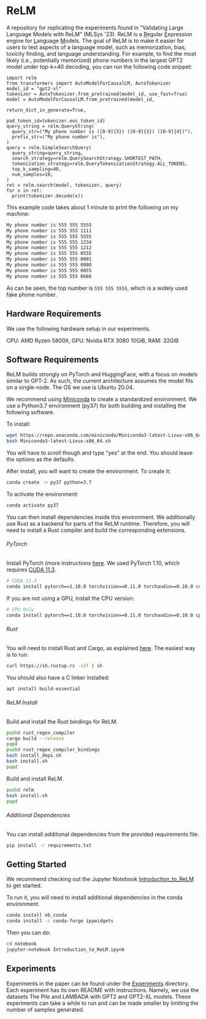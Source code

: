 # ReLM
A repository for replicating the experiments found in
"Validating Large Language Models with ReLM" (MLSys '23).
ReLM is a <ins>R</ins>egular <ins>E</ins>xpression
engine for <ins>L</ins>anguage <ins>M</ins>odels.
The goal of ReLM is to make it easier for users to
test aspects of a language model, such as memorization, bias, toxicity finding,
and language understanding.
For example, to find the most likely (i.e., potentially memorized)
phone numbers in the largest GPT2 model under top-k=40
decoding, you can run the following code snippet:

```python3
import relm
from transformers import AutoModelForCausalLM, AutoTokenizer
model_id = "gpt2-xl"
tokenizer = AutoTokenizer.from_pretrained(model_id, use_fast=True)
model = AutoModelForCausalLM.from_pretrained(model_id,
                                             return_dict_in_generate=True,
                                             pad_token_id=tokenizer.eos_token_id)
query_string = relm.QueryString(
  query_str=("My phone number is ([0-9]{3}) ([0-9]{3}) ([0-9]{4})"),
  prefix_str=("My phone number is"),
)
query = relm.SimpleSearchQuery(
  query_string=query_string,
  search_strategy=relm.QuerySearchStrategy.SHORTEST_PATH,
  tokenization_strategy=relm.QueryTokenizationStrategy.ALL_TOKENS,
  top_k_sampling=40,
  num_samples=10,
)
ret = relm.search(model, tokenizer, query)
for x in ret:
  print(tokenizer.decode(x))
```

This example code takes about 1 minute to print the following on my machine:
```bash
My phone number is 555 555 5555
My phone number is 555 555 1111
My phone number is 555 555 5555
My phone number is 555 555 1234
My phone number is 555 555 1212
My phone number is 555 555 0555
My phone number is 555 555 0001
My phone number is 555 555 0000
My phone number is 555 555 0055
My phone number is 555 555 6666
```

As can be seen, the top number is `555 555 5555`, which is a widely used
fake phone number.

## Hardware Requirements
We use the following hardware setup in our experiments.

CPU: AMD Ryzen 5800X,
GPU: Nvidia RTX 3080 10GiB,
RAM: 32GiB

## Software Requirements
ReLM builds strongly on PyTorch and HuggingFace, with a focus on models similar
to GPT-2.
As such, the current architecture assumes the model fits on a single-node.
The OS we use is Ubuntu 20.04.

We recommend using
[Miniconda](https://docs.conda.io/en/latest/miniconda.html) to create a standardized environment.
We use a Python3.7 environment (py37) for both building and installing the
following software.

To install:
```bash
wget https://repo.anaconda.com/miniconda/Miniconda3-latest-Linux-x86_64.sh
bash Miniconda3-latest-Linux-x86_64.sh
```
You will have to scroll though and type "yes" at the end. You should leave the
options as the defaults.


After install, you will want to create the environment. To create it:

```bash
conda create -n py37 python=3.7
```

To activate the environment:
```bash
conda activate py37
```

You can then install dependencies inside this environment.
We additionally use Rust as a backend for parts of the ReLM runtime.
Therefore, you will need to install a Rust compiler and build the corresponding
extensions.

###### PyTorch
Install PyTorch (more instructions
[here](https://pytorch.org/get-started/locally/).
We used PyTorch 1.10, which requires [CUDA 11.3](https://developer.nvidia.com/cuda-11.3.0-download-archive).

```bash
# CUDA 11.3
conda install pytorch==1.10.0 torchvision==0.11.0 torchaudio==0.10.0 cudatoolkit=11.3 -c pytorch -c conda-forge
```

If you are not using a GPU, install the CPU version:
```bash
# CPU Only
conda install pytorch==1.10.0 torchvision==0.11.0 torchaudio==0.10.0 cpuonly -c pytorch
```

###### Rust
You will need to install Rust and Cargo, as explained [here](https://doc.rust-lang.org/cargo/getting-started/installation.html).
The easiest way is to run:
```bash
curl https://sh.rustup.rs -sSf | sh
```

You should also have a C linker installed:
```bash
apt install build-essential
```

###### ReLM Install
Build and install the Rust bindings for ReLM.
```bash
pushd rust_regex_compiler
cargo build --release
popd
pushd rust_regex_compiler_bindings
bash install_deps.sh
bash install.sh
popd
```

Build and install ReLM.
```bash
pushd relm
bash install.sh
popd
```

###### Additional Dependencies
You can install additional dependencies from the provided requirements file.
```bash
pip install -r requirements.txt
```

## Getting Started
We recommend checking out the Jupyter Notebook
[Introduction_to_ReLM](notebook/Introduction_to_ReLM.ipynb) to get started.

To run it, you will need to install additional dependencies in the conda
environment.
```bash
conda install nb_conda
conda install -c conda-forge ipywidgets
```

Then you can do:
```bash
cd notebook
jupyter-notebook Introduction_to_ReLM.ipynb
```

## Experiments
Experiments in the paper can be found under the [Experiments](experiments)
directory.
Each experiment has its own README with instructions.
Namely, we use the datasets The Pile and LAMBADA with GPT2 and GPT2-XL models.
These experiments can take a while to run and can be made smaller by limiting
the number of samples generated.

